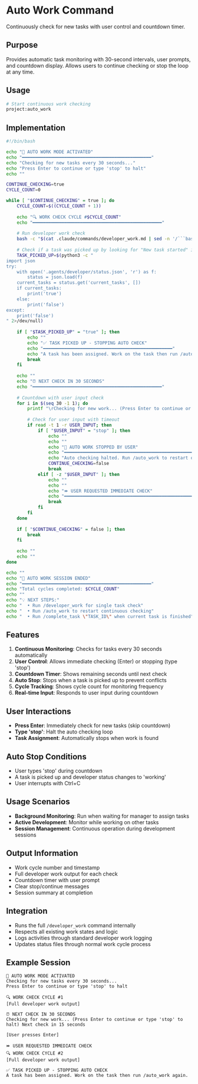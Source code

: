 # Auto Work Command

Continuously check for new tasks with user control and countdown timer.

## Purpose
Provides automatic task monitoring with 30-second intervals, user prompts, and countdown display. Allows users to continue checking or stop the loop at any time.

## Usage
```bash
# Start continuous work checking
project:auto_work
```

## Implementation

```bash
#!/bin/bash

echo "🔄 AUTO WORK MODE ACTIVATED"
echo "━━━━━━━━━━━━━━━━━━━━━━━━━━━━━━━━━━━━━━━━━━━━━━━━━"
echo "Checking for new tasks every 30 seconds..."
echo "Press Enter to continue or type 'stop' to halt"
echo ""

CONTINUE_CHECKING=true
CYCLE_COUNT=0

while [ "$CONTINUE_CHECKING" = true ]; do
    CYCLE_COUNT=$((CYCLE_COUNT + 1))
    
    echo "🔍 WORK CHECK CYCLE #$CYCLE_COUNT"
    echo "━━━━━━━━━━━━━━━━━━━━━━━━━━━━━━━━━━━━━━━━━━━━━━━━━"
    
    # Run developer work check
    bash -c "$(cat .claude/commands/developer_work.md | sed -n '/```bash/,/```/p' | sed '1d;$d')"
    
    # Check if a task was picked up by looking for "New task started" in status
    TASK_PICKED_UP=$(python3 -c "
import json
try:
    with open('.agents/developer/status.json', 'r') as f:
        status = json.load(f)
    current_tasks = status.get('current_tasks', [])
    if current_tasks:
        print('true')
    else:
        print('false')
except:
    print('false')
" 2>/dev/null)
    
    if [ "$TASK_PICKED_UP" = "true" ]; then
        echo ""
        echo "✅ TASK PICKED UP - STOPPING AUTO CHECK"
        echo "━━━━━━━━━━━━━━━━━━━━━━━━━━━━━━━━━━━━━━━━━━━━━━━━━"
        echo "A task has been assigned. Work on the task then run /auto_work again."
        break
    fi
    
    echo ""
    echo "⏰ NEXT CHECK IN 30 SECONDS"
    echo "━━━━━━━━━━━━━━━━━━━━━━━━━━━━━━━━━━━━━━━━━━━━━━━━━"
    
    # Countdown with user input check
    for i in $(seq 30 -1 1); do
        printf "\rChecking for new work... (Press Enter to continue or type 'stop' to halt) Next check in %2d seconds" $i
        
        # Check for user input with timeout
        if read -t 1 -r USER_INPUT; then
            if [ "$USER_INPUT" = "stop" ]; then
                echo ""
                echo ""
                echo "🛑 AUTO WORK STOPPED BY USER"
                echo "━━━━━━━━━━━━━━━━━━━━━━━━━━━━━━━━━━━━━━━━━━━━━━━━━"
                echo "Auto checking halted. Run /auto_work to restart or /developer_work for single check."
                CONTINUE_CHECKING=false
                break
            elif [ -z "$USER_INPUT" ]; then
                echo ""
                echo ""
                echo "⏩ USER REQUESTED IMMEDIATE CHECK"
                echo "━━━━━━━━━━━━━━━━━━━━━━━━━━━━━━━━━━━━━━━━━━━━━━━━━"
                break
            fi
        fi
    done
    
    if [ "$CONTINUE_CHECKING" = false ]; then
        break
    fi
    
    echo ""
    echo ""
done

echo ""
echo "🏁 AUTO WORK SESSION ENDED"
echo "━━━━━━━━━━━━━━━━━━━━━━━━━━━━━━━━━━━━━━━━━━━━━━━━━"
echo "Total cycles completed: $CYCLE_COUNT"
echo ""
echo "💡 NEXT STEPS:"
echo "  • Run /developer_work for single task check"
echo "  • Run /auto_work to restart continuous checking"
echo "  • Run /complete_task \"TASK_ID\" when current task is finished"
```

## Features
1. **Continuous Monitoring**: Checks for tasks every 30 seconds automatically
2. **User Control**: Allows immediate checking (Enter) or stopping (type 'stop')
3. **Countdown Timer**: Shows remaining seconds until next check
4. **Auto Stop**: Stops when a task is picked up to prevent conflicts
5. **Cycle Tracking**: Shows cycle count for monitoring frequency
6. **Real-time Input**: Responds to user input during countdown

## User Interactions
- **Press Enter**: Immediately check for new tasks (skip countdown)
- **Type 'stop'**: Halt the auto checking loop
- **Task Assignment**: Automatically stops when work is found

## Auto Stop Conditions
- User types 'stop' during countdown
- A task is picked up and developer status changes to 'working'
- User interrupts with Ctrl+C

## Usage Scenarios
- **Background Monitoring**: Run when waiting for manager to assign tasks
- **Active Development**: Monitor while working on other tasks
- **Session Management**: Continuous operation during development sessions

## Output Information
- Work cycle number and timestamp
- Full developer work output for each check
- Countdown timer with user prompt
- Clear stop/continue messages
- Session summary at completion

## Integration
- Runs the full `/developer_work` command internally
- Respects all existing work states and logic
- Logs activities through standard developer work logging
- Updates status files through normal work cycle process

## Example Session
```
🔄 AUTO WORK MODE ACTIVATED
Checking for new tasks every 30 seconds...
Press Enter to continue or type 'stop' to halt

🔍 WORK CHECK CYCLE #1
[Full developer work output]

⏰ NEXT CHECK IN 30 SECONDS
Checking for new work... (Press Enter to continue or type 'stop' to halt) Next check in 15 seconds

[User presses Enter]

⏩ USER REQUESTED IMMEDIATE CHECK
🔍 WORK CHECK CYCLE #2
[Full developer work output]

✅ TASK PICKED UP - STOPPING AUTO CHECK
A task has been assigned. Work on the task then run /auto_work again.
```